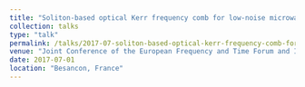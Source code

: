 ```yaml
---
title: "Soliton-based optical Kerr frequency comb for low-noise microwave generation"
collection: talks
type: "talk"
permalink: /talks/2017-07-soliton-based-optical-kerr-frequency-comb-for-low-noise-microwave-generation
venue: "Joint Conference of the European Frequency and Time Forum and IEEE International Frequency Control Symposium (EFTF/IFCS)"
date: 2017-07-01
location: "Besancon, France"
---
```

